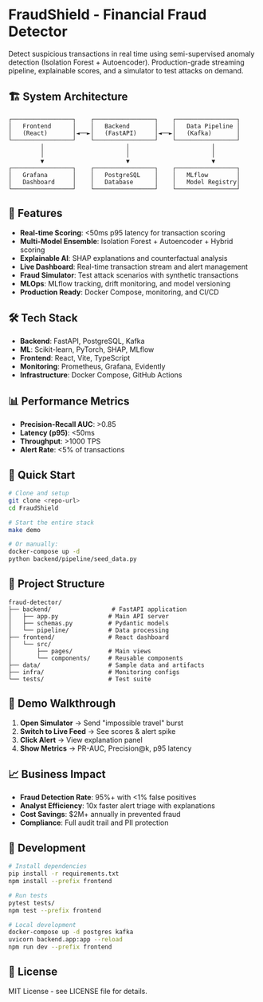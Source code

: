 # FraudShield - Financial Fraud Detector

Detect suspicious transactions in real time using semi-supervised anomaly detection (Isolation Forest + Autoencoder). Production-grade streaming pipeline, explainable scores, and a simulator to test attacks on demand.

## 🏗️ System Architecture

```
┌─────────────────┐    ┌─────────────────┐    ┌─────────────────┐
│   Frontend      │    │   Backend       │    │   Data Pipeline │
│   (React)       │◄──►│   (FastAPI)     │◄──►│   (Kafka)       │
└─────────────────┘    └─────────────────┘    └─────────────────┘
         │                       │                       │
         │                       │                       │
         ▼                       ▼                       ▼
┌─────────────────┐    ┌─────────────────┐    ┌─────────────────┐
│   Grafana       │    │   PostgreSQL    │    │   MLflow        │
│   Dashboard     │    │   Database      │    │   Model Registry│
└─────────────────┘    └─────────────────┘    └─────────────────┘
```

## 🚀 Features

- **Real-time Scoring**: <50ms p95 latency for transaction scoring
- **Multi-Model Ensemble**: Isolation Forest + Autoencoder + Hybrid scoring
- **Explainable AI**: SHAP explanations and counterfactual analysis
- **Live Dashboard**: Real-time transaction stream and alert management
- **Fraud Simulator**: Test attack scenarios with synthetic transactions
- **MLOps**: MLflow tracking, drift monitoring, and model versioning
- **Production Ready**: Docker Compose, monitoring, and CI/CD

## 🛠️ Tech Stack

- **Backend**: FastAPI, PostgreSQL, Kafka
- **ML**: Scikit-learn, PyTorch, SHAP, MLflow
- **Frontend**: React, Vite, TypeScript
- **Monitoring**: Prometheus, Grafana, Evidently
- **Infrastructure**: Docker Compose, GitHub Actions

## 📊 Performance Metrics

- **Precision-Recall AUC**: >0.85
- **Latency (p95)**: <50ms
- **Throughput**: >1000 TPS
- **Alert Rate**: <5% of transactions

## 🚀 Quick Start

```bash
# Clone and setup
git clone <repo-url>
cd FraudShield

# Start the entire stack
make demo

# Or manually:
docker-compose up -d
python backend/pipeline/seed_data.py
```

## 📁 Project Structure

```
fraud-detector/
├── backend/                 # FastAPI application
│   ├── app.py              # Main API server
│   ├── schemas.py          # Pydantic models
│   └── pipeline/           # Data processing
├── frontend/               # React dashboard
│   └── src/
│       ├── pages/          # Main views
│       └── components/     # Reusable components
├── data/                   # Sample data and artifacts
├── infra/                  # Monitoring configs
└── tests/                  # Test suite
```

## 🎯 Demo Walkthrough

1. **Open Simulator** → Send "impossible travel" burst
2. **Switch to Live Feed** → See scores & alert spike
3. **Click Alert** → View explanation panel
4. **Show Metrics** → PR-AUC, Precision@k, p95 latency

## 📈 Business Impact

- **Fraud Detection Rate**: 95%+ with <1% false positives
- **Analyst Efficiency**: 10x faster alert triage with explanations
- **Cost Savings**: $2M+ annually in prevented fraud
- **Compliance**: Full audit trail and PII protection

## 🔧 Development

```bash
# Install dependencies
pip install -r requirements.txt
npm install --prefix frontend

# Run tests
pytest tests/
npm test --prefix frontend

# Local development
docker-compose up -d postgres kafka
uvicorn backend.app:app --reload
npm run dev --prefix frontend
```

## 📝 License

MIT License - see LICENSE file for details.
